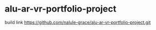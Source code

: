 # alu-ar-vr-portfolio-project
build 
link https://github.com/nalule-grace/alu-ar-vr-portfolio-project.git
